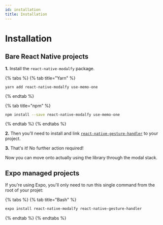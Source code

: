 ```yaml
---
id: installation
title: Installation
---
```


# Installation

## Bare React Native projects

**1.** Install the `react-native-modalfy` package.

{% tabs %}
{% tab title="Yarn" %}
```
yarn add react-native-modalfy use-memo-one
```
{% endtab %}

{% tab title="npm" %}
```bash
npm install --save react-native-modalfy use-memo-one
```
{% endtab %}
{% endtabs %}

**2.**  Then you'll need to install and link [`react-native-gesture-handler`](https://docs.swmansion.com/react-native-gesture-handler/docs/getting-started.html#installation) to your project.

**3.** That's it! No further action required!

Now you can move onto actually using the library through the modal stack.

## Expo managed projects

If you're using Expo, you'll only need to run this single command from the root of your projet:

{% tabs %}
{% tab title="Bash" %}
```bash
expo install react-native-modalfy react-native-gesture-handler
```
{% endtab %}
{% endtabs %}

